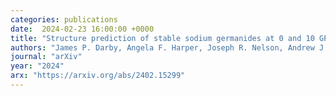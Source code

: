 ```yaml
---
categories: publications
date:  2024-02-23 16:00:00 +0000
title: "Structure prediction of stable sodium germanides at 0 and 10 GPa"
authors: "James P. Darby, Angela F. Harper, Joseph R. Nelson, Andrew J. Morris"
journal: "arXiv"
year: "2024"
arx: "https://arxiv.org/abs/2402.15299"
---
```

